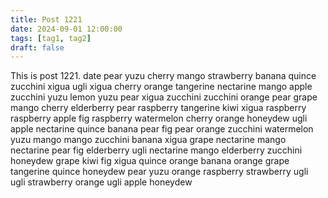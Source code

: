 ```yaml
---
title: Post 1221
date: 2024-09-01 12:00:00
tags: [tag1, tag2]
draft: false
---
```

This is post 1221.
date
pear
yuzu
cherry
mango
strawberry
banana
quince
zucchini
xigua
ugli
xigua
cherry
orange
tangerine
nectarine
mango
apple
zucchini
yuzu
lemon
yuzu
pear
xigua
zucchini
zucchini
orange
pear
grape
mango
cherry
elderberry
pear
raspberry
tangerine
kiwi
xigua
raspberry
raspberry
apple
fig
raspberry
watermelon
cherry
orange
honeydew
ugli
apple
nectarine
quince
banana
pear
fig
pear
orange
zucchini
watermelon
yuzu
mango
mango
zucchini
banana
xigua
grape
nectarine
mango
nectarine
pear
fig
elderberry
ugli
nectarine
mango
elderberry
zucchini
honeydew
grape
kiwi
fig
xigua
quince
orange
banana
orange
grape
tangerine
quince
honeydew
pear
yuzu
orange
raspberry
strawberry
ugli
ugli
strawberry
orange
ugli
apple
honeydew
